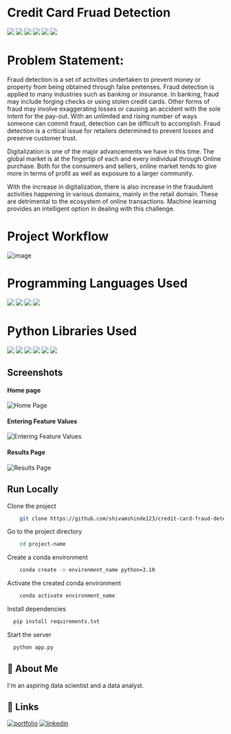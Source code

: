 
# Credit Card Fruad Detection
![](https://img.shields.io/github/last-commit/shivamshinde123/credit-card-fraud-detection2)
![](https://img.shields.io/github/languages/count/shivamshinde123/credit-card-fraud-detection2)
![](https://img.shields.io/github/languages/top/shivamshinde123/credit-card-fraud-detection2)
![](https://img.shields.io/github/repo-size/shivamshinde123/credit-card-fraud-detection2)
![](https://img.shields.io/github/directory-file-count/shivamshinde123/credit-card-fraud-detection2)
![](https://img.shields.io/github/license/shivamshinde123/credit-card-fraud-detection2)

# Problem Statement:
<p>Fraud detection is a set of activities undertaken to prevent money or property from
being obtained through false pretenses. Fraud detection is applied to many industries
such as banking or insurance. In banking, fraud may include forging checks or using
stolen credit cards. Other forms of fraud may involve exaggerating losses or causing an
accident with the sole intent for the pay-out. With an unlimited and rising number of
ways someone can commit fraud, detection can be difficult to accomplish. Fraud
detection is a critical issue for retailers determined to prevent losses and preserve
customer trust.</p>
<p>Digitalization is one of the major advancements we have in this time. The global market
is at the fingertip of each and every individual through Online purchase. Both for the
consumers and sellers, online market tends to give more in terms of profit as well as
exposure to a larger community.</p>
<p>With the increase in digitalization, there is also increase in the fraudulent activities
happening in various domains, mainly in the retail domain. These are detrimental to the
ecosystem of online transactions. Machine learning provides an intelligent option in
dealing with this challenge.</p>

# Project Workflow
![image](https://user-images.githubusercontent.com/54674972/213406840-266fe8a3-5c77-448d-b85a-9954678caee2.png)

# Programming Languages Used
![](https://img.shields.io/badge/-Python-blue)
![](https://img.shields.io/badge/-HTML-%23E34F26)
![](https://img.shields.io/badge/-CSS-%231572B6)
![](https://img.shields.io/badge/-JavaScript-%23F7DF1E)



# Python Libraries Used
![](https://img.shields.io/badge/-Cookiecutter-%23D4AA00)
![](https://img.shields.io/badge/-NumPy-%23013243)
![](https://img.shields.io/badge/-Pandas-%23150458)
![](https://img.shields.io/badge/-Pydantic-black)
![](https://img.shields.io/badge/-Flask-%23000000)
![](https://img.shields.io/badge/-Scikit--Learn-%23F7931E)

## Screenshots

#### Home page
![Home Page](https://i.postimg.cc/KvBjmsxS/img1.png)

#### Entering Feature Values
![Entering Feature Values](https://i.postimg.cc/yNY8X19s/img2.png)

#### Results Page
![Results Page](https://i.postimg.cc/7ZNL2G5K/img3.png)


## Run Locally

Clone the project

```bash
    git clone https://github.com/shivamshinde123/credit-card-fraud-detection2.git
```

Go to the project directory

```bash
    cd project-name
```

Create a conda environment

```bash
    conda create -n environment_name python=3.10
```

Activate the created conda environment

```bash
    conda activate environment_name
```

Install dependencies

```bash
  pip install requirements.txt
```

Start the server

```bash
  python app.py
```


## 🚀 About Me
I'm an aspiring data scientist and a data analyst.


## 🔗 Links
[![portfolio](https://img.shields.io/badge/my_portfolio-000?style=for-the-badge&logo=ko-fi&logoColor=white)](http://shivamdshinde.com/)
[![linkedin](https://img.shields.io/badge/linkedin-0A66C2?style=for-the-badge&logo=linkedin&logoColor=white)](https://www.linkedin.com/in/shivamds92722/)
